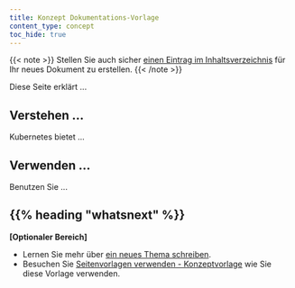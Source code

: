 ```yaml
---
title: Konzept Dokumentations-Vorlage
content_type: concept
toc_hide: true
---
```


<!-- overview -->

{{< note >}}
Stellen Sie auch sicher [einen Eintrag im Inhaltsverzeichnis](/docs/home/contribute/write-new-topic/#creating-an-entry-in-the-table-of-contents) für Ihr neues Dokument zu erstellen.
{{< /note >}}

Diese Seite erklärt ...



<!-- body -->

## Verstehen ...

Kubernetes bietet ...

## Verwenden ...

Benutzen Sie ...



## {{% heading "whatsnext" %}}


**[Optionaler Bereich]**

* Lernen Sie mehr über [ein neues Thema schreiben](/docs/home/contribute/write-new-topic/).
* Besuchen Sie [Seitenvorlagen verwenden - Konzeptvorlage](/docs/home/contribute/page-templates/#concept_template) wie Sie diese Vorlage verwenden.




